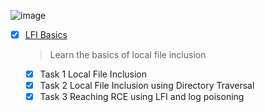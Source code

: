 ![image](https://user-images.githubusercontent.com/51442719/172142953-ad6a76a6-fb90-4c58-b63a-288cd917482b.png)

- [x] [LFI Basics](https://tryhackme.com/room/lfibasics)
  > Learn the basics of local file inclusion
    - [x] Task 1  Local File Inclusion
    - [x] Task 2  Local File Inclusion using Directory Traversal
    - [x] Task 3  Reaching RCE using LFI and log poisoning
